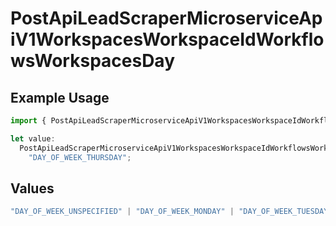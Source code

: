 # PostApiLeadScraperMicroserviceApiV1WorkspacesWorkspaceIdWorkflowsWorkspacesDay

## Example Usage

```typescript
import { PostApiLeadScraperMicroserviceApiV1WorkspacesWorkspaceIdWorkflowsWorkspacesDay } from "oppulence-backend-sdk/models/operations";

let value:
  PostApiLeadScraperMicroserviceApiV1WorkspacesWorkspaceIdWorkflowsWorkspacesDay =
    "DAY_OF_WEEK_THURSDAY";
```

## Values

```typescript
"DAY_OF_WEEK_UNSPECIFIED" | "DAY_OF_WEEK_MONDAY" | "DAY_OF_WEEK_TUESDAY" | "DAY_OF_WEEK_WEDNESDAY" | "DAY_OF_WEEK_THURSDAY" | "DAY_OF_WEEK_FRIDAY" | "DAY_OF_WEEK_SATURDAY" | "DAY_OF_WEEK_SUNDAY"
```